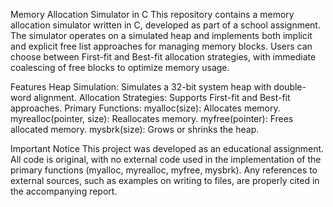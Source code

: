 Memory Allocation Simulator in C
This repository contains a memory allocation simulator written in C, developed as part of a school assignment. The simulator operates on a simulated heap and implements both implicit and explicit free list approaches for managing memory blocks. 
Users can choose between First-fit and Best-fit allocation strategies, with immediate coalescing of free blocks to optimize memory usage.

Features
Heap Simulation: Simulates a 32-bit system heap with double-word alignment.
Allocation Strategies: Supports First-fit and Best-fit approaches.
Primary Functions:
myalloc(size): Allocates memory.
myrealloc(pointer, size): Reallocates memory.
myfree(pointer): Frees allocated memory.
mysbrk(size): Grows or shrinks the heap.

Important Notice
This project was developed as an educational assignment. All code is original, with no external code used in the implementation of the primary functions (myalloc, myrealloc, myfree, mysbrk). 
Any references to external sources, such as examples on writing to files, are properly cited in the accompanying report.
